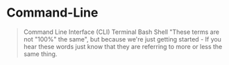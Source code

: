# Command-Line

> Command Line Interface (CLI)
> Terminal 
> Bash
> Shell
> "These terms are not "100%" the same", but because we're just getting started - If you hear these words just know that they are referring to more or less the same thing.
